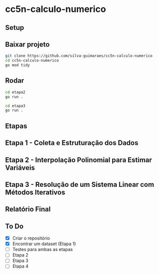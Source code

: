 # cc5n-calculo-numerico
## Setup
## Baixar projeto
```sh
git clone https://github.com/silva-guimaraes/cc5n-calculo-numerico
cd cc5n-calculo-numerico
go mod tidy
```
## Rodar
```sh
cd etapa2
go run .
```
```sh
cd etapa3
go run .
```
## Etapas
## Etapa 1 - Coleta e Estruturação dos Dados
## Etapa 2 - Interpolação Polinomial para Estimar Variáveis
## Etapa 3 - Resolução de um Sistema Linear com Métodos Iterativos
## Relatório Final

## To Do
 - [x] Criar o repositório
 - [x] Encontrar um dataset (Etapa 1)
 - [ ] Testes para ambas as etapas
 - [ ] Etapa 2
 - [ ] Etapa 3
 - [ ] Etapa 4

